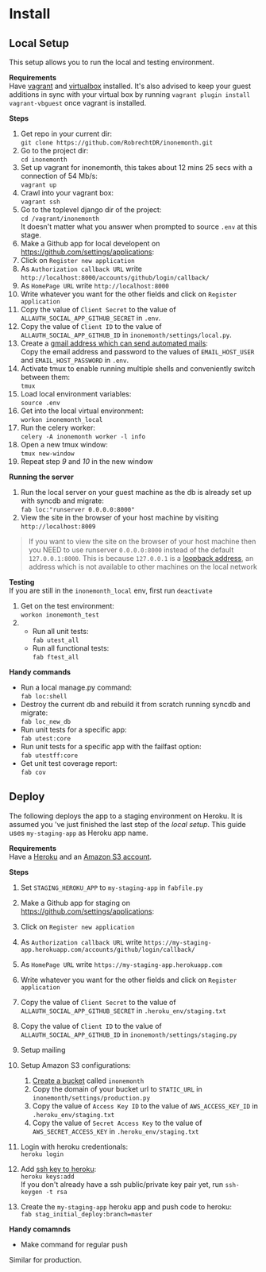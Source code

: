 # Install

## Local Setup

This setup allows you to run the local and testing environment.

**Requirements**   
Have [vagrant](http://www.vagrantup.com/downloads) and [virtualbox](https://www.virtualbox.org/wiki/Downloads) installed. It's also advised to keep your guest additions in sync with your virtual box by  running `vagrant plugin install vagrant-vbguest` once vagrant is installed.


**Steps**

1. Get repo in your current dir:  
  `git clone https://github.com/RobrechtDR/inonemonth.git`
2. Go to the project dir:  
  `cd inonemonth`
3. Set up vagrant for inonemonth, this takes about 12 mins 25 secs with a connection of 54 Mb/s:   
  `vagrant up`
4. Crawl into your vagrant box:  
   `vagrant ssh`  
5. Go to the toplevel django dir of the project:   
  `cd /vagrant/inonemonth`     
   It doesn't matter what you answer when prompted to source `.env` at this stage.
6. Make a Github app for local developent on https://github.com/settings/applications:
  1. Click on `Register new application`
  2. As `Authorization callback URL` write `http://localhost:8000/accounts/github/login/callback/`
  3. As `HomePage URL` write `http://localhost:8000`
  4. Write whatever you want for the other fields and click on `Register application`
  5. Copy the value of `Client Secret` to the value of `ALLAUTH_SOCIAL_APP_GITHUB_SECRET` in `.env`.
  6. Copy the value of `Client ID` to the value of `ALLAUTH_SOCIAL_APP_GITHUB_ID` in `inonemonth/settings/local.py`.
7. Create a [gmail address which can send automated mails](https://support.google.com/mail/answer/14257?hl=en):   
   Copy the email address and password to the values of `EMAIL_HOST_USER` and `EMAIL_HOST_PASSWORD` in `.env`. 
8. Activate tmux to enable running multiple shells and conveniently switch between them:    
   `tmux` 
9. Load local environment variables:   
   `source .env`
10. Get into the local virtual environment:   
   `workon inonemonth_local`
11. Run the celery worker:   
   `celery -A inonemonth worker -l info`
12. Open a new tmux window:  
   `tmux new-window`
13. Repeat step *9* and *10* in the new window    

**Running the server**  
1. Run the local server on your guest machine as the db is already set up with syncdb and migrate:  
  `fab loc:"runserver 0.0.0.0:8000"`  
2. View the site in the browser of your host machine by visiting `http://localhost:8009`

> If you want to view the site on the browser of your host machine then you NEED 
> to use runserver `0.0.0.0:8000` instead of the default `127.0.0.1:8000`. This is because 
> `127.0.0.1` is a [loopback address](http://stackoverflow.com/questions/18157353/connection-reset-when-port-forwarding-with-vagrant),
> an address which is not available to other machines on the local network

**Testing**  
If you are still in the `inonemonth_local` env, first run `deactivate`  

1. Get on the test environment:   
  `workon inonemonth_test`  
2.  
   * Run all unit tests:  
     `fab utest_all`   
   * Run all functional tests:   
     `fab ftest_all` 


**Handy commands**   

* Run a local manage.py command:  
   `fab loc:shell`
* Destroy the current db and rebuild it from scratch running syncdb and migrate:  
  `fab loc_new_db`  
* Run unit tests for a specific app:   
  `fab utest:core`
* Run unit tests for a specific app with the failfast option:    
  `fab utestff:core`
* Get unit test coverage report:   
  `fab cov`


## Deploy

The following deploys the app to a staging environment on Heroku. It is assumed you 've just finished the last step of the *local setup*. This guide uses `my-staging-app` as Heroku app name.

**Requirements**   
Have a [Heroku](https://id.heroku.com/signup) and an [Amazon S3 account](http://aws.amazon.com/s3/).

**Steps**

1. Set `STAGING_HEROKU_APP` to `my-staging-app` in `fabfile.py`
2. Make a Github app for staging on https://github.com/settings/applications:
  1. Click on `Register new application`
  2. As `Authorization callback URL` write `https://my-staging-app.herokuapp.com/accounts/github/login/callback/`
  3. As `HomePage URL` write `https://my-staging-app.herokuapp.com`
  4. Write whatever you want for the other fields and click on `Register application`
  5. Copy the value of `Client Secret` to the value of `ALLAUTH_SOCIAL_APP_GITHUB_SECRET` in `.heroku_env/staging.txt`
  6. Copy the value of `Client ID` to the value of `ALLAUTH_SOCIAL_APP_GITHUB_ID` in `inonemonth/settings/staging.py`

3. Setup mailing
4. Setup Amazon S3 configurations:
    1. [Create a bucket](http://www.hongkiat.com/blog/amazon-s3-the-beginners-guide/#Gettting_an_Amazon_S3_Account) called `inonemonth`
    2. Copy the domain of your bucket url to `STATIC_URL` in `inonemonth/settings/production.py` 
    3. Copy the value of `Access Key ID` to the value of `AWS_ACCESS_KEY_ID` in `.heroku_env/staging.txt`
    4. Copy the value of `Secret Access Key` to the value of `AWS_SECRET_ACCESS_KEY` in `.heroku_env/staging.txt`

5. Login with heroku credentionals:   
  `heroku login`
6. Add [ssh key to heroku](https://devcenter.heroku.com/articles/keys):   
 `heroku keys:add`  
  If you don't already have a ssh public/private key pair yet, run `ssh-keygen -t rsa`
7. Create the `my-staging-app` heroku app and push code to heroku:   
  `fab stag_initial_deploy:branch=master`


**Handy comamnds**

* Make command for regular push




Similar for production. 

